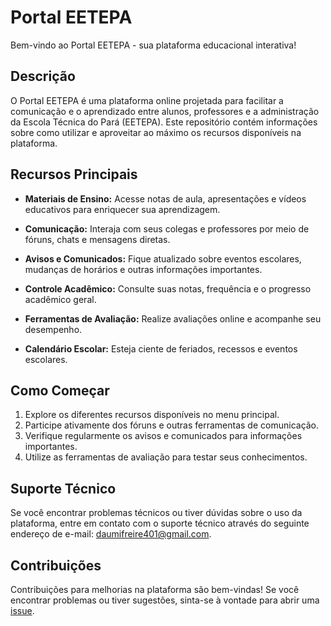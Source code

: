 # Portal EETEPA

Bem-vindo ao Portal EETEPA - sua plataforma educacional interativa!

## Descrição

O Portal EETEPA é uma plataforma online projetada para facilitar a comunicação e o aprendizado entre alunos, professores e a administração da Escola Técnica do Pará (EETEPA). Este repositório contém informações sobre como utilizar e aproveitar ao máximo os recursos disponíveis na plataforma.

## Recursos Principais

- **Materiais de Ensino:** Acesse notas de aula, apresentações e vídeos educativos para enriquecer sua aprendizagem.

- **Comunicação:** Interaja com seus colegas e professores por meio de fóruns, chats e mensagens diretas.

- **Avisos e Comunicados:** Fique atualizado sobre eventos escolares, mudanças de horários e outras informações importantes.

- **Controle Acadêmico:** Consulte suas notas, frequência e o progresso acadêmico geral.

- **Ferramentas de Avaliação:** Realize avaliações online e acompanhe seu desempenho.

- **Calendário Escolar:** Esteja ciente de feriados, recessos e eventos escolares.

## Como Começar

1. Explore os diferentes recursos disponíveis no menu principal.
2. Participe ativamente dos fóruns e outras ferramentas de comunicação.
3. Verifique regularmente os avisos e comunicados para informações importantes.
4. Utilize as ferramentas de avaliação para testar seus conhecimentos.

## Suporte Técnico

Se você encontrar problemas técnicos ou tiver dúvidas sobre o uso da plataforma, entre em contato com o suporte técnico através do seguinte endereço de e-mail: [daumifreire401@gmail.com](mailto:daumifreire401.com).

## Contribuições

Contribuições para melhorias na plataforma são bem-vindas! Se você encontrar problemas ou tiver sugestões, sinta-se à vontade para abrir uma [issue](https://github.com/seu-usuario/eetepa-portal/issues).


